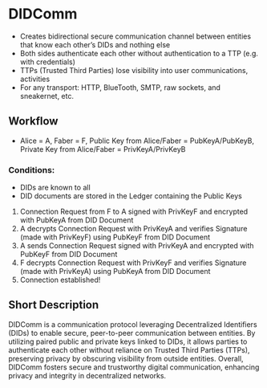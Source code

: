 # DIDComm #
- Creates bidirectional secure communication channel between entities that know each other’s DIDs and nothing else
- Both sides authenticate each other without authentication to a TTP (e.g. with credentials)
- TTPs (Trusted Third Parties) lose visibility into user communications, activities
- For any transport: HTTP, BlueTooth, SMTP, raw sockets, and sneakernet, etc.

## Workflow ##
- Alice = A, Faber = F, Public Key from Alice/Faber = PubKeyA/PubKeyB, Private Key from Alice/Faber = PrivKeyA/PrivKeyB

### Conditions: ### 
- DIDs are known to all
- DID documents are stored in the Ledger containing the Public Keys 

1. Connection Request from F to A signed with PrivKeyF and encrypted with PubKeyA from DID Document
2. A decrypts Connection Request with PrivKeyA and verifies Signature (made with PrivKeyF) using PubKeyF from DID Document
3. A sends Connection Request signed with PrivKeyA and encrypted with PubKeyF from DID Document
4. F decrypts Connection Request with PrivKeyF and verifies Signature (made with PrivKeyA) using PubKeyA from DID Document
5. Connection established!


## Short Description ##
DIDComm is a communication protocol leveraging Decentralized Identifiers (DIDs) to enable secure, peer-to-peer communication between entities. By utilizing paired public and private keys linked to DIDs, it allows parties to authenticate each other without reliance on Trusted Third Parties (TTPs), preserving privacy by obscuring visibility from outside entities. Overall, DIDComm fosters secure and trustworthy digital communication, enhancing privacy and integrity in decentralized networks.

